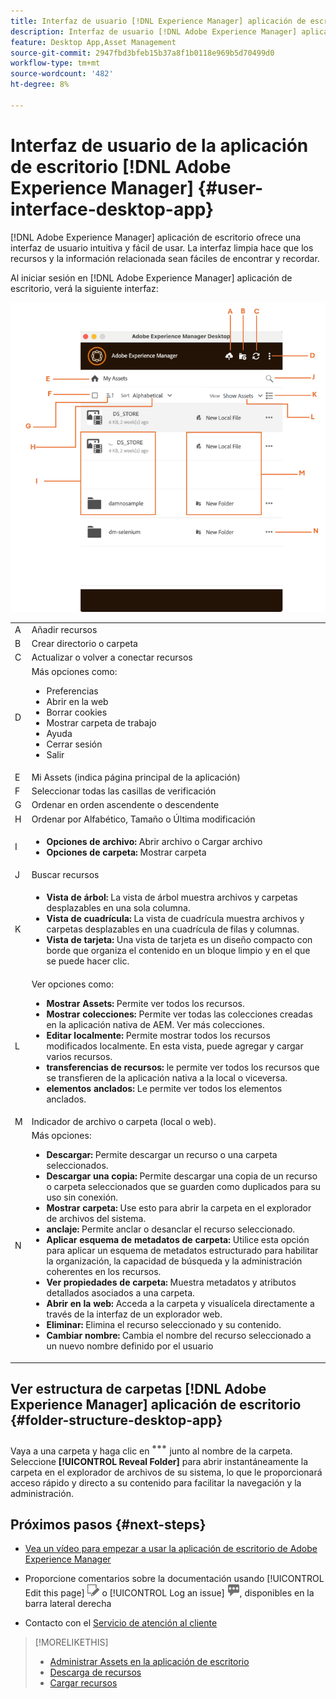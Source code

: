 ```yaml
---
title: Interfaz de usuario [!DNL Experience Manager] aplicación de escritorio
description: Interfaz de usuario [!DNL Adobe Experience Manager] aplicación de escritorio.
feature: Desktop App,Asset Management
source-git-commit: 2947fbd3bfeb15b37a8f1b0118e969b5d70499d0
workflow-type: tm+mt
source-wordcount: '482'
ht-degree: 8%

---
```



# Interfaz de usuario de la aplicación de escritorio [!DNL Adobe Experience Manager] {#user-interface-desktop-app}

[!DNL Adobe Experience Manager] aplicación de escritorio ofrece una interfaz de usuario intuitiva y fácil de usar. La interfaz limpia hace que los recursos y la información relacionada sean fáciles de encontrar y recordar.

Al iniciar sesión en [!DNL Adobe Experience Manager] aplicación de escritorio, verá la siguiente interfaz:

![Interfaz de usuario de aplicación de escritorio](assets/app-user-interface.png)

<table border="0">
    <tr>
        <td> A </td>
        <td> Añadir recursos </td>
    </tr>
    <tr>
        <td> B </td>
        <td> Crear directorio o carpeta </td>
    </tr>
    <tr>
        <td> C </td>
        <td> Actualizar o volver a conectar recursos </td>
    </tr>
    <tr>
        <td> D </td>
        <td> Más opciones como:
            <ul>
                <li>Preferencias</li>
                <li>Abrir en la web</li>
                <li>Borrar cookies</li>
                <li>Mostrar carpeta de trabajo</li>
                <li>Ayuda</li>
                <li>Cerrar sesión</li>
                <li>Salir</li>
            </ul>
        </td>
    </tr>
    <tr>
        <td> E </td>
        <td> Mi Assets (indica página principal de la aplicación) </td>
    </tr>
    <tr>
        <td> F </td>
        <td> Seleccionar todas las casillas de verificación </td>
    </tr>
    <tr>
        <td> G </td>
        <td> Ordenar en orden ascendente o descendente </td>
    </tr>
    <tr>
        <td> H </td>
        <td> Ordenar por Alfabético, Tamaño o Última modificación </td>
    </tr>
    <tr>
        <td> I </td>
        <td> 
        <ul>
            <li> <b>Opciones de archivo:</b> Abrir archivo o Cargar archivo </li> 
            <li> <b>Opciones de carpeta:</b> Mostrar carpeta </li>
        </ul>
        </td>
    </tr>
    <tr>
        <td> J </td>
        <td> Buscar recursos </td>
    </tr>
    <tr>
        <td> K </td>
        <td> 
            <ul>
                <li> <b> Vista de árbol: </b> La vista de árbol muestra archivos y carpetas desplazables en una sola columna. </li> 
                <li> <b> Vista de cuadrícula: </b> La vista de cuadrícula muestra archivos y carpetas desplazables en una cuadrícula de filas y columnas. </li>
                <li> <b> Vista de tarjeta: </b> Una vista de tarjeta es un diseño compacto con borde que organiza el contenido en un bloque limpio y en el que se puede hacer clic. </li> 
            </ul>
        </td>
    </tr>
    <tr>
        <td> L </td>
        <td> Ver opciones como: 
            <ul>
                <li><b> Mostrar Assets:</b> Permite ver todos los recursos. </li>
                <li><b> Mostrar colecciones:</b> Permite ver todas las colecciones creadas en la aplicación nativa de AEM. Ver más colecciones. </li>
                <li><b> Editar localmente:</b> Permite mostrar todos los recursos modificados localmente. En esta vista, puede agregar y cargar varios recursos.</li>
                <li><b> transferencias de recursos:</b> le permite ver todos los recursos que se transfieren de la aplicación nativa a la local o viceversa. </li>
                <li><b> elementos anclados:</b> Le permite ver todos los elementos anclados.</li>
            </ul>
        </td>
    </tr>
    <tr>
        <td> M </td>
        <td> Indicador de archivo o carpeta (local o web). </td>
    </tr>
    <tr>
        <td> N </td>
        <td> Más opciones: 
            <ul>
                <li><b> Descargar:</b> Permite descargar un recurso o una carpeta seleccionados. </li>
                <li><b> Descargar una copia:</b> Permite descargar una copia de un recurso o carpeta seleccionados que se guarden como duplicados para su uso sin conexión. </li>
                <li><b> Mostrar carpeta:</b> Use esto para abrir la carpeta en el explorador de archivos del sistema.</li>
                <li><b> anclaje:</b> Permite anclar o desanclar el recurso seleccionado. </li>
                <li><b> Aplicar esquema de metadatos de carpeta:</b> Utilice esta opción para aplicar un esquema de metadatos estructurado para habilitar la organización, la capacidad de búsqueda y la administración coherentes en los recursos.</li>
                <li><b> Ver propiedades de carpeta: </b> Muestra metadatos y atributos detallados asociados a una carpeta. </li>
                <li><b> Abrir en la web: </b> Acceda a la carpeta y visualícela directamente a través de la interfaz de un explorador web. </li>
                <li><b> Eliminar: </b> Elimina el recurso seleccionado y su contenido. </li>
                <li><b> Cambiar nombre: </b> Cambia el nombre del recurso seleccionado a un nuevo nombre definido por el usuario </li>
            </ul>
        </td>
    </tr>
</table>

## Ver estructura de carpetas [!DNL Adobe Experience Manager] aplicación de escritorio {#folder-structure-desktop-app}

Vaya a una carpeta y haga clic en ![Más acciones](assets/do-not-localize/more2_da2.png) junto al nombre de la carpeta. Seleccione **[!UICONTROL Reveal Folder]** para abrir instantáneamente la carpeta en el explorador de archivos de su sistema, lo que le proporcionará acceso rápido y directo a su contenido para facilitar la navegación y la administración.


## Próximos pasos {#next-steps}

* [Vea un vídeo para empezar a usar la aplicación de escritorio de Adobe Experience Manager](https://experienceleague.adobe.com/en/docs/experience-manager-learn/assets/creative-workflows/aem-desktop-app)

* Proporcione comentarios sobre la documentación usando [!UICONTROL Edit this page] ![editar la página](assets/do-not-localize/edit-page.png) o [!UICONTROL Log an issue] ![crear un problema de GitHub](assets/do-not-localize/github-issue.png), disponibles en la barra lateral derecha

* Contacto con el [Servicio de atención al cliente](https://experienceleague.adobe.com/es?support-solution=General#support)

>[!MORELIKETHIS]
>
>* [Administrar Assets en la aplicación de escritorio](/help/using/assets-management-tasks.md)
>* [Descarga de recursos](/help/using/download-assets.md)
>* [Cargar recursos](/help/using/upload-assets.md)

